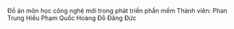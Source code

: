 Đồ án môn học công nghệ mới trong phát triển phần mềm
Thành viên:
Phan Trung Hiếu
Phạm Quốc Hoàng
Đỗ Đăng Đức
